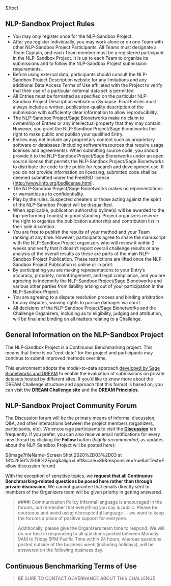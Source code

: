 
${toc}

## **NLP-Sandbox Project Rules**

* You may only register once for the NLP-Sandbox Project.
* After you register individually, you may work alone or on one Team with other NLP-Sandbox Project Participants. All Teams must designate a Team Captain, and each Team member must be a registered participant in the NLP-Sandbox Project. It is up to each Team to organize its submissions and to follow the NLP-Sandbox Project submission requirements.
* Before using external data, participants should consult the NLP-Sandbox Project Description website for any limitations and any additional Data Access Terms of Use affiliated with the Project to verify that their use of a particular external data set is permitted.
* All Entries must be formatted as specified on the particular NLP-Sandbox Project Description website on Synapse. Final Entries must always include a written, publication-quality description of the submission with sufficiently clear information to allow reproducibility.
* The NLP-Sandbox Project/Sage Bionetworks make no claim to ownership of Entries or any intellectual property that they may contain. However, you grant the NLP-Sandbox Project/Sage Bionetworks the right to make public and publish your qualified Entry.
*  Entries may not include any proprietary content such as proprietary software or databases (including software/resources that require usage licenses and agreements). When submitting source code, you should provide it to the  NLP-Sandbox Project/Sage Bionetworks under an open source license that permits the NLP-Sandbox Project/Sage Bionetworks to distribute the code to the public for research and development use. If you do not provide information on licensing, submitted code shall be deemed submitted under the FreeBSD license (http://www.linfo.org/bsdlicense.html).
*  The NLP-Sandbox Project/Sage Bionetworks makes no representations or warranties as to confidentiality.
*  Play by the rules. Suspected cheaters or those acting against the spirit of the NLP-Sandbox Project will be disqualified.
*  When applicable, publication authorship byline(s) will be awarded to the top-performing Team(s) in good standing. Project organizers reserve the right to organize the publication authorship and contribution list in their sole discretion.
*  You are free to publish the results of your method and your Team ranking at any time. However, participants agree to share the manuscript with the NLP-Sandbox Project organizers who will review it within 2 weeks and verify that it doesn’t report overall challenge results or any analysis of the overall results as these are parts of the main NLP-Sandbox Project Publication. These restrictions are lifted once the NLP-Sandbox Project Publication is online or in print.
*  By participating you are making representations to your Entry’s accuracy, propriety, noninfringement, and legal compliance, and you are agreeing to indemnify the NLP-Sandbox Project/Sage Bionetworks and various other parties from liability arising out of your participation in the NLP-Sandbox Project.
*  You are agreeing to a dispute resolution process and binding arbitration for any disputes, waiving rights to pursue damages via court.
*  All decisions of the NLP-Sandbox Project/Sage Bionetworks and the Challenge Organizers, including as to eligibility, judging and attribution, will be final and binding on all matters relating to a Challenge.

## **General Information on the NLP-Sandbox Project**

The NLP-Sandbox Project is a Continuous Benchmarking project. This means that there is no "end-date" for the project and participants may continue to submit improved methods over time. 

This environment adopts the model-to-data approach [developed by Sage Bionetworks and DREAM](https://www.nature.com/articles/nbt.4128)  to enable the evaluation of submissions on private datasets hosted by different sites. If you'd like to know more about the DREAM Challenge structure and approach that this format is based on, you can visit the [**DREAM Challenge site**](http://dreamchallenges.org) and the [**DREAM Principles**](https://www.synapse.org/#!Synapse:syn6182468/wiki/401779). 

## **NLP-Sandbox Project Community Forum**

The Discussion forum will be the primary means of informal discussion, Q&A, and other interactions between the project members (organizers, participants, etc).  We encourage participants to visit the [**Discussion**](https://www.synapse.org/#!Synapse:syn22277124/discussion/default) tab frequently. If you prefer, you can also receive email notifications for every new thread by clicking the **Follow** button (_highly recommended_, as updates about the NLP-Sandbox Project will be posted here):

${image?fileName=Screen Shot 2020%2D03%2D03 at 18%2E56%2E08%2Epng&align=Left&scale=89&responsive=true&altText=Follow discussion forum}
<br/>

With the exception of sensitive topics, we **request that all Continuous Benchmarking-related questions be posed here rather than through private discussion**.  We cannot guarantee that emails directly sent to members of the Organizers team will be given priority in getting answered.

> ####! Communication Policy
> Informal language is encouraged in the forums, but remember that everything you say is public.  Please be courteous and avoid using disrespectful language -- we want to keep the forums a place of positive support for everyone.
>
> Additionally, please give the Organizers team time to respond.  We will do our best in responding to all questions posted between Monday 9AM to Friday 5PM Pacific Time within 24 hours, whereas questions posted outside of the business week (including holidays), will be answered on the following business day.

## **Continuous Benchmarking Terms of Use**

> BE SURE TO CONTACT GOVERNANCE ABOUT THIS CHALLENGE

